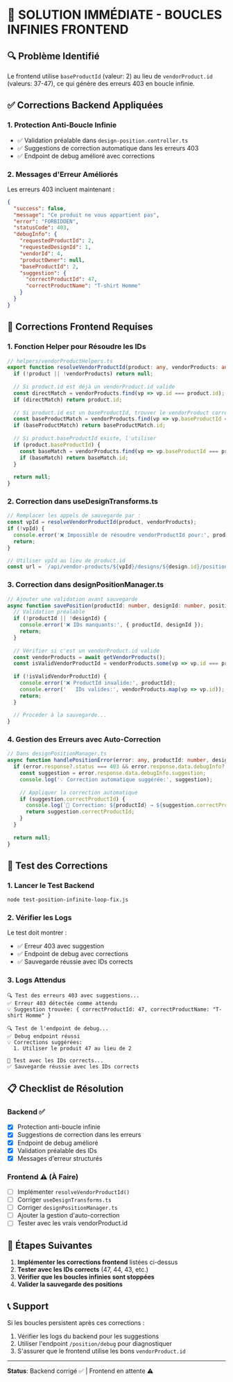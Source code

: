 # 🚨 SOLUTION IMMÉDIATE - BOUCLES INFINIES FRONTEND

## 🔍 Problème Identifié

Le frontend utilise `baseProductId` (valeur: 2) au lieu de `vendorProduct.id` (valeurs: 37-47), ce qui génère des erreurs 403 en boucle infinie.

## ✅ Corrections Backend Appliquées

### 1. Protection Anti-Boucle Infinie
- ✅ Validation préalable dans `design-position.controller.ts`
- ✅ Suggestions de correction automatique dans les erreurs 403
- ✅ Endpoint de debug amélioré avec corrections

### 2. Messages d'Erreur Améliorés
Les erreurs 403 incluent maintenant :
```json
{
  "success": false,
  "message": "Ce produit ne vous appartient pas",
  "error": "FORBIDDEN",
  "statusCode": 403,
  "debugInfo": {
    "requestedProductId": 2,
    "requestedDesignId": 1,
    "vendorId": 4,
    "productOwner": null,
    "baseProductId": 2,
    "suggestion": {
      "correctProductId": 47,
      "correctProductName": "T-shirt Homme"
    }
  }
}
```

## 🔧 Corrections Frontend Requises

### 1. Fonction Helper pour Résoudre les IDs
```typescript
// helpers/vendorProductHelpers.ts
export function resolveVendorProductId(product: any, vendorProducts: any[]): number | null {
  if (!product || !vendorProducts) return null;
  
  // Si product.id est déjà un vendorProduct.id valide
  const directMatch = vendorProducts.find(vp => vp.id === product.id);
  if (directMatch) return product.id;
  
  // Si product.id est un baseProductId, trouver le vendorProduct correspondant
  const baseProductMatch = vendorProducts.find(vp => vp.baseProductId === product.id);
  if (baseProductMatch) return baseProductMatch.id;
  
  // Si product.baseProductId existe, l'utiliser
  if (product.baseProductId) {
    const baseMatch = vendorProducts.find(vp => vp.baseProductId === product.baseProductId);
    if (baseMatch) return baseMatch.id;
  }
  
  return null;
}
```

### 2. Correction dans useDesignTransforms.ts
```typescript
// Remplacer les appels de sauvegarde par :
const vpId = resolveVendorProductId(product, vendorProducts);
if (!vpId) {
  console.error('❌ Impossible de résoudre vendorProductId pour:', product);
  return;
}

// Utiliser vpId au lieu de product.id
const url = `/api/vendor-products/${vpId}/designs/${design.id}/position/direct`;
```

### 3. Correction dans designPositionManager.ts
```typescript
// Ajouter une validation avant sauvegarde
async function savePosition(productId: number, designId: number, positioning: any) {
  // Validation préalable
  if (!productId || !designId) {
    console.error('❌ IDs manquants:', { productId, designId });
    return;
  }
  
  // Vérifier si c'est un vendorProduct.id valide
  const vendorProducts = await getVendorProducts();
  const isValidVendorProductId = vendorProducts.some(vp => vp.id === productId);
  
  if (!isValidVendorProductId) {
    console.error('❌ ProductId invalide:', productId);
    console.error('   IDs valides:', vendorProducts.map(vp => vp.id));
    return;
  }
  
  // Procéder à la sauvegarde...
}
```

### 4. Gestion des Erreurs avec Auto-Correction
```typescript
// Dans designPositionManager.ts
async function handlePositionError(error: any, productId: number, designId: number) {
  if (error.response?.status === 403 && error.response.data.debugInfo?.suggestion) {
    const suggestion = error.response.data.debugInfo.suggestion;
    console.log('💡 Correction automatique suggérée:', suggestion);
    
    // Appliquer la correction automatique
    if (suggestion.correctProductId) {
      console.log(`🔧 Correction: ${productId} → ${suggestion.correctProductId}`);
      return suggestion.correctProductId;
    }
  }
  
  return null;
}
```

## 🚀 Test des Corrections

### 1. Lancer le Test Backend
```bash
node test-position-infinite-loop-fix.js
```

### 2. Vérifier les Logs
Le test doit montrer :
- ✅ Erreur 403 avec suggestion
- ✅ Endpoint de debug avec corrections
- ✅ Sauvegarde réussie avec IDs corrects

### 3. Logs Attendus
```
🔍 Test des erreurs 403 avec suggestions...
✅ Erreur 403 détectée comme attendu
💡 Suggestion trouvée: { correctProductId: 47, correctProductName: "T-shirt Homme" }

🔍 Test de l'endpoint de debug...
✅ Debug endpoint réussi
💡 Corrections suggérées:
  1. Utiliser le produit 47 au lieu de 2

🔄 Test avec les IDs corrects...
✅ Sauvegarde réussie avec les IDs corrects
```

## 📋 Checklist de Résolution

### Backend ✅
- [x] Protection anti-boucle infinie
- [x] Suggestions de correction dans les erreurs
- [x] Endpoint de debug amélioré
- [x] Validation préalable des IDs
- [x] Messages d'erreur structurés

### Frontend ⚠️ (À Faire)
- [ ] Implémenter `resolveVendorProductId()`
- [ ] Corriger `useDesignTransforms.ts`
- [ ] Corriger `designPositionManager.ts`
- [ ] Ajouter la gestion d'auto-correction
- [ ] Tester avec les vrais vendorProduct.id

## 🔄 Étapes Suivantes

1. **Implémenter les corrections frontend** listées ci-dessus
2. **Tester avec les IDs corrects** (47, 44, 43, etc.)
3. **Vérifier que les boucles infinies sont stoppées**
4. **Valider la sauvegarde des positions**

## 📞 Support

Si les boucles persistent après ces corrections :
1. Vérifier les logs du backend pour les suggestions
2. Utiliser l'endpoint `/position/debug` pour diagnostiquer
3. S'assurer que le frontend utilise les bons `vendorProduct.id`

---

**Status**: Backend corrigé ✅ | Frontend en attente ⚠️ 
 
 
 
 
